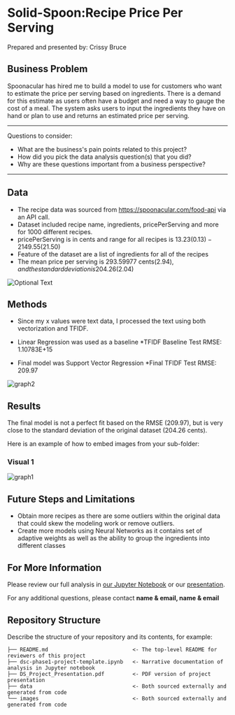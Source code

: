 # Solid-Spoon:Recipe Price Per Serving

Prepared and presented by: Crissy Bruce


## Business Problem

Spoonacular has hired me to build a model to use for customers who want to estimate the price per serving based on ingredients.  There is a demand for this estimate as users often have a budget and need a way to gauge the cost of a meal.  The system asks users to input the ingredients they have on hand or plan to use and returns an estimated price per serving.   

***
Questions to consider:
* What are the business's pain points related to this project?
* How did you pick the data analysis question(s) that you did?
* Why are these questions important from a business perspective?
***

## Data

* The recipe data was sourced from https://spoonacular.com/food-api via an API call.
* Dataset included recipe name, ingredients, pricePerServing and more for 1000 different recipes.
* pricePerServing is in cents and range for all recipes is 13.23($0.13)-2149.55($21.50)
* Feature of the dataset are a list of ingredients for all of the recipes
* The mean price per serving is 293.59977 cents($2.94), and the standard deviation is 204.26($2.04) 

![Optional Text](https://https://github.com/crissymae/solid-spoon/blob/template-mvp/PricePerServingHist.png)


## Methods

* Since my x values were text data, I processed the text using both vectorization and TFIDF.

* Linear Regression was used as a baseline
    *TFIDF Baseline Test RMSE: 1.10783E+15
     
* Final model was Support Vector Regression
    *Final TFIDF Test RMSE:  209.97
    
![graph2](PredErrorHist)

## Results

The final model is not a perfect fit based on the RMSE (209.97), but is very close to the standard deviation of the original dataset (204.26 cents).


Here is an example of how to embed images from your sub-folder:

### Visual 1
![graph1](PricePerServingHist)

## Future Steps and Limitations

* Obtain more recipes as there are some outliers within the original data that could skew the modeling work or remove outliers.
* Create more models using Neural Networks as it contains set of adaptive weights as well as the ability to group the ingredients into different classes  

## For More Information

Please review our full analysis in [our Jupyter Notebook](./dsc-phase1-project-template.ipynb) or our [presentation](./DS_Project_Presentation.pdf).

For any additional questions, please contact **name & email, name & email**

## Repository Structure

Describe the structure of your repository and its contents, for example:

```
├── README.md                           <- The top-level README for reviewers of this project
├── dsc-phase1-project-template.ipynb   <- Narrative documentation of analysis in Jupyter notebook
├── DS_Project_Presentation.pdf         <- PDF version of project presentation
├── data                                <- Both sourced externally and generated from code
└── images                              <- Both sourced externally and generated from code
```
